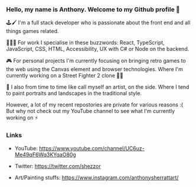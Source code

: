 ### Hello, my name is Anthony. Welcome to my Github profile 👋

🕹️🖌️ I'm a full stack developer who is passionate about the front end and all things games related.  

👨🏻‍💻 For work I specialise in these buzzwords: React, TypeScript, JavaScript, CSS, HTML, Accessibility, UX with C# or Node on the backend.

🎮 For personal projects I'm currently focusing on bringing retro games to the web using the Canvas element and browser technologies. Where I'm currently working on a Street Fighter 2 clone 🐲👊

🎨 I also from time to time like call myself an artist, on the side. Where I tend to paint portraits and landscapes in the traditional style. 

However, a lot of my recent repostories are private for various reasons :( But why not check out my YouTube channel to see what I'm currently working on ⚡

### Links

- YouTube: https://www.youtube.com/channel/UC6uz-Me49qF6Wq3KYqaO80g
- Twitter: https://twitter.com/shezzor

- Art/Painting stuffs: https://www.instagram.com/anthonysherrattart/

<!--
**shezzor/shezzor** is a ✨ _special_ ✨ repository because its `README.md` (this file) appears on your GitHub profile.

Here are some ideas to get you started:

- 🔭 I’m currently working on ...
- 🌱 I’m currently learning ...
- 👯 I’m looking to collaborate on ...
- 🤔 I’m looking for help with ...
- 💬 Ask me about ...
- 📫 How to reach me: ...
- 😄 Pronouns: ...
- ⚡ Fun fact: ...
-->

